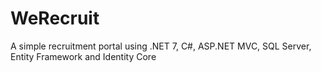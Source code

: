 # WeRecruit
A simple recruitment portal using .NET 7, C#, ASP.NET MVC, SQL Server, Entity Framework and Identity Core
